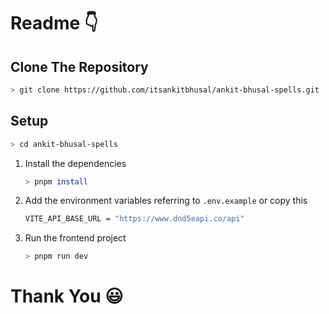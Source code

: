 # Readme 👇

## Clone The Repository

```bash
> git clone https://github.com/itsankitbhusal/ankit-bhusal-spells.git
```

## Setup

```bash
> cd ankit-bhusal-spells
```

1. Install the dependencies
   ```bash
   > pnpm install
   ```
2. Add the environment variables referring to `.env.example` or copy this
   ```bash
   VITE_API_BASE_URL = "https://www.dnd5eapi.co/api"
   ```
3. Run the frontend project

   ```bash
   > pnpm run dev
   ```

# Thank You 😃
